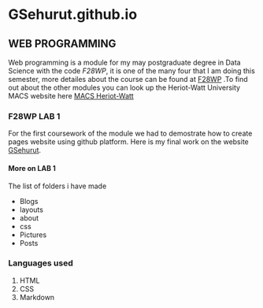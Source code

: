 # GSehurut.github.io
## WEB PROGRAMMING 
Web programming is a module for my may postgraduate degree in Data Science with the code *F28WP*, it is one of the many four that I am doing this semester, more detailes about the course can be found at [F28WP](https://f28wp.github.io/) .To find out about the other modules you can look up the Heriot-Watt University MACS website here [MACS Heriot-Watt](https://www.macs.hw.ac.uk/students/)

### F28WP LAB 1
For the first coursework of the module we had to demostrate how to create pages website using github platform. Here is my final work on the website [GSehurut](https://gsehurut.github.io/). 


#### More on LAB 1
The list of folders i have made
- Blogs
- layouts
- about
- css
- Pictures
- Posts

### Languages used
1. HTML
2. CSS
3. Markdown
